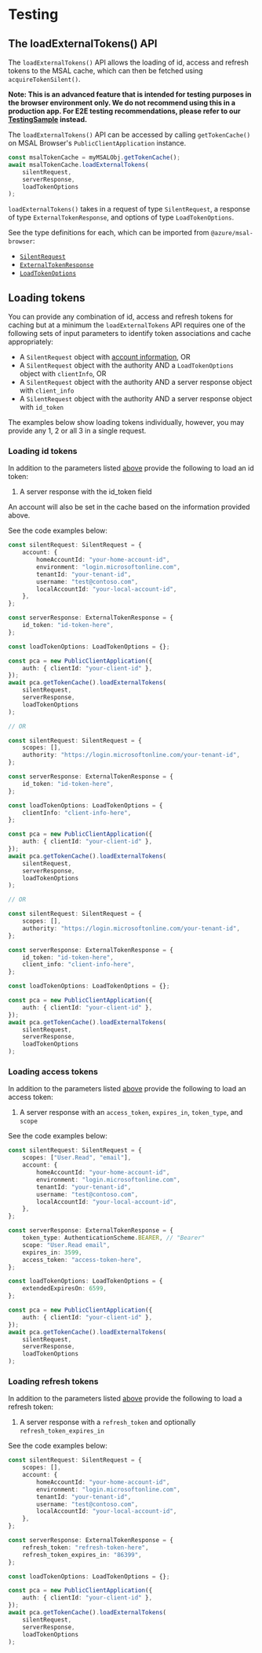 # Testing

## The loadExternalTokens() API

The `loadExternalTokens()` API allows the loading of id, access and refresh tokens to the MSAL cache, which can then be fetched using `acquireTokenSilent()`.

**Note: This is an advanced feature that is intended for testing purposes in the browser environment only. We do not recommend using this in a production app. For E2E testing recommendations, please refer to our [TestingSample](../../../samples/msal-browser-samples/TestingSample) instead.**

The `loadExternalTokens()` API can be accessed by calling `getTokenCache()` on MSAL Browser's `PublicClientApplication` instance.

```js
const msalTokenCache = myMSALObj.getTokenCache();
await msalTokenCache.loadExternalTokens(
    silentRequest,
    serverResponse,
    loadTokenOptions
);
```

`loadExternalTokens()` takes in a request of type `SilentRequest`, a response of type `ExternalTokenResponse`, and options of type `LoadTokenOptions`.

See the type definitions for each, which can be imported from `@azure/msal-browser`:

-   [`SilentRequest`](https://azuread.github.io/microsoft-authentication-library-for-js/ref/types/_azure_msal_browser.SilentRequest.html)
-   [`ExternalTokenResponse`](https://azuread.github.io/microsoft-authentication-library-for-js/ref/types/_azure_msal_browser.ExternalTokenResponse.html)
-   [`LoadTokenOptions`](https://azuread.github.io/microsoft-authentication-library-for-js/ref/types/_azure_msal_browser.LoadTokenOptions.html)

## Loading tokens

You can provide any combination of id, access and refresh tokens for caching but at a minimum the `loadExternalTokens` API requires one of the following sets of input parameters to identify token associations and cache appropriately:

-   A `SilentRequest` object with [account information](https://azuread.github.io/microsoft-authentication-library-for-js/ref/types/_azure_msal_browser.AccountInfo.html), OR
-   A `SilentRequest` object with the authority AND a `LoadTokenOptions` object with `clientInfo`, OR
-   A `SilentRequest` object with the authority AND a server response object with `client_info`
-   A `SilentRequest` object with the authority AND a server response object with `id_token`

The examples below show loading tokens individually, however, you may provide any 1, 2 or all 3 in a single request.

### Loading id tokens

In addition to the parameters listed [above](#loading-tokens) provide the following to load an id token:

1. A server response with the id_token field

An account will also be set in the cache based on the information provided above.

See the code examples below:

```ts
const silentRequest: SilentRequest = {
    account: {
        homeAccountId: "your-home-account-id",
        environment: "login.microsoftonline.com",
        tenantId: "your-tenant-id",
        username: "test@contoso.com",
        localAccountId: "your-local-account-id",
    },
};

const serverResponse: ExternalTokenResponse = {
    id_token: "id-token-here",
};

const loadTokenOptions: LoadTokenOptions = {};

const pca = new PublicClientApplication({
    auth: { clientId: "your-client-id" },
});
await pca.getTokenCache().loadExternalTokens(
    silentRequest,
    serverResponse,
    loadTokenOptions
);

// OR

const silentRequest: SilentRequest = {
    scopes: [],
    authority: "https://login.microsoftonline.com/your-tenant-id",
};

const serverResponse: ExternalTokenResponse = {
    id_token: "id-token-here",
};

const loadTokenOptions: LoadTokenOptions = {
    clientInfo: "client-info-here",
};

const pca = new PublicClientApplication({
    auth: { clientId: "your-client-id" },
});
await pca.getTokenCache().loadExternalTokens(
    silentRequest,
    serverResponse,
    loadTokenOptions
);

// OR

const silentRequest: SilentRequest = {
    scopes: [],
    authority: "https://login.microsoftonline.com/your-tenant-id",
};

const serverResponse: ExternalTokenResponse = {
    id_token: "id-token-here",
    client_info: "client-info-here",
};

const loadTokenOptions: LoadTokenOptions = {};

const pca = new PublicClientApplication({
    auth: { clientId: "your-client-id" },
});
await pca.getTokenCache().loadExternalTokens(
    silentRequest,
    serverResponse,
    loadTokenOptions
);
```

### Loading access tokens

In addition to the parameters listed [above](#loading-tokens) provide the following to load an access token:

1. A server response with an `access_token`, `expires_in`, `token_type`, and `scope`

See the code examples below:

```ts
const silentRequest: SilentRequest = {
    scopes: ["User.Read", "email"],
    account: {
        homeAccountId: "your-home-account-id",
        environment: "login.microsoftonline.com",
        tenantId: "your-tenant-id",
        username: "test@contoso.com",
        localAccountId: "your-local-account-id",
    },
};

const serverResponse: ExternalTokenResponse = {
    token_type: AuthenticationScheme.BEARER, // "Bearer"
    scope: "User.Read email",
    expires_in: 3599,
    access_token: "access-token-here",
};

const loadTokenOptions: LoadTokenOptions = {
    extendedExpiresOn: 6599,
};

const pca = new PublicClientApplication({
    auth: { clientId: "your-client-id" },
});
await pca.getTokenCache().loadExternalTokens(
    silentRequest,
    serverResponse,
    loadTokenOptions
);
```

### Loading refresh tokens

In addition to the parameters listed [above](#loading-tokens) provide the following to load a refresh token:

1. A server response with a `refresh_token` and optionally `refresh_token_expires_in`

See the code examples below:

```ts
const silentRequest: SilentRequest = {
    scopes: [],
    account: {
        homeAccountId: "your-home-account-id",
        environment: "login.microsoftonline.com",
        tenantId: "your-tenant-id",
        username: "test@contoso.com",
        localAccountId: "your-local-account-id",
    },
};

const serverResponse: ExternalTokenResponse = {
    refresh_token: "refresh-token-here",
    refresh_token_expires_in: "86399",
};

const loadTokenOptions: LoadTokenOptions = {};

const pca = new PublicClientApplication({
    auth: { clientId: "your-client-id" },
});
await pca.getTokenCache().loadExternalTokens(
    silentRequest,
    serverResponse,
    loadTokenOptions
);
```

